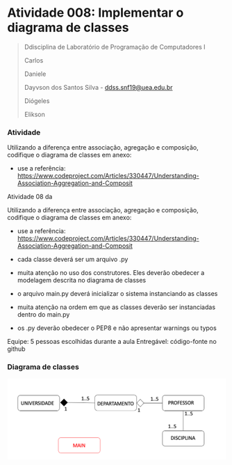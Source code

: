 # Atividade 008: Implementar o diagrama de classes

> Ddisciplina de Laboratório de Programação de Computadores I
>
> Carlos
> 
> Daniele
> 
> Dayvson dos Santos Silva - ddss.snf19@uea.edu.br
>
> Diógeles
> 
> Elikson

### Atividade 
Utilizando a diferença entre associação, agregação e composição, codifique o diagrama de classes em anexo:
- use a referência: https://www.codeproject.com/Articles/330447/Understanding-Association-Aggregation-and-Composit

Atividade 08 da 

Utilizando a diferença entre associação, agregação e composição, codifique o diagrama de classes em anexo:
- use a referência: https://www.codeproject.com/Articles/330447/Understanding-Association-Aggregation-and-Composit

- cada classe deverá ser um arquivo .py
- muita atenção no uso dos construtores. Eles deverão obedecer a modelagem descrita no diagrama de classes
- o arquivo main.py deverá inicializar o sistema instanciando as classes
- muita atenção na ordem em que as classes deverão ser instanciadas dentro do main.py
- os .py deverão obedecer o PEP8 e não apresentar warnings ou typos


Equipe: 5 pessoas escolhidas durante a aula
Entregável: código-fonte no github

### Diagrama de classes
![](class-diagram.png)
